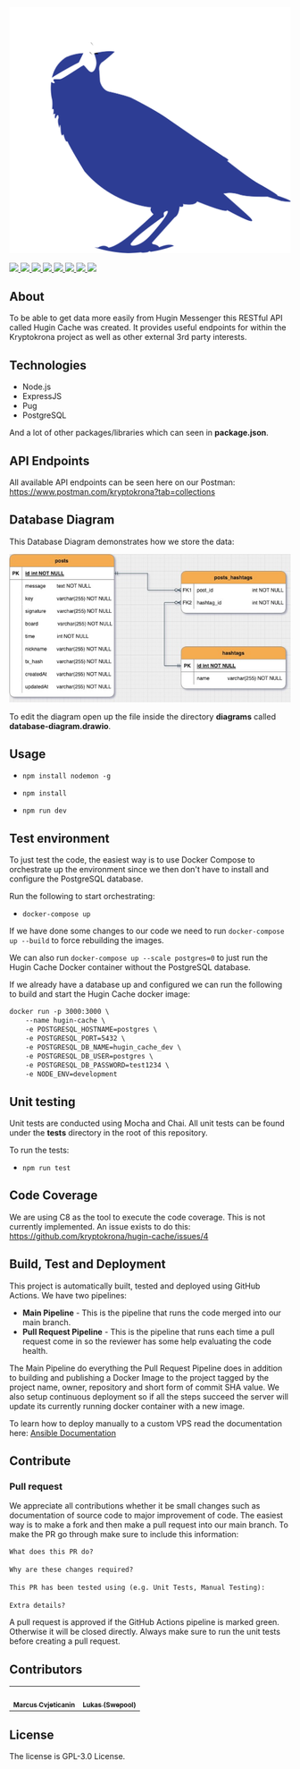 ![Hugin Neon](./public/img/hugin-neon.png)

<p>
<a href="https://chat.kryptokrona.se">
    <img src="https://img.shields.io/discord/562673808582901793?label=Discord&logo=Discord&logoColor=white&style=flat">
</a> 
<a href="https://github.com/kryptokrona/hugin-cache/actions">
    <img src="https://img.shields.io/github/workflow/status/kryptokrona/hugin-cache/Hugin%20Cache%20Main%20Pipeline">
</a>
<a href="https://github.com/kryptokrona/hugin-cache/issues">
    <img src="https://img.shields.io/github/issues/kryptokrona/hugin-cache">
</a>
<a href="https://github.com/kryptokrona/hugin-cache/pulls">
    <img src="https://img.shields.io/github/issues-pr/kryptokrona/hugin-chat">
</a>
<a href="https://github.com/kryptokrona/hugin-cache/commits/main">
    <img src="https://img.shields.io/github/commit-activity/m/kryptokrona/hugin-cache">
</a>
<a href="https://github.com/kryptokrona/hugin-cache/graphs/contributors">
    <img src="https://img.shields.io/github/contributors/kryptokrona/hugin-cache">
</a>
<a href="https://github.com/kryptokrona/hugin-cache/blob/main/LICENSE">
    <img src="https://img.shields.io/github/license/kryptokrona/hugin-cache">
</a>
<a href="https://twitter.com/kryptokrona">
    <img src="https://img.shields.io/twitter/follow/kryptokrona">
</a>
</p>

## About

To be able to get data more easily from Hugin Messenger this RESTful API called Hugin Cache was created. It provides useful endpoints for within the Kryptokrona project as well as other external 3rd party interests. 

## Technologies

- Node.js
- ExpressJS
- Pug
- PostgreSQL

And a lot of other packages/libraries which can seen in **package.json**.

## API Endpoints

All available API endpoints can be seen here on our Postman: https://www.postman.com/kryptokrona?tab=collections

## Database Diagram

This Database Diagram demonstrates how we store the data:

![Hugin Cache Database Diagram](./diagrams/database-diagram.jpg)

To edit the diagram open up the file inside the directory **diagrams** called **database-diagram.drawio**.

## Usage

- `npm install nodemon -g`

- `npm install`

- `npm run dev`

## Test environment

To just test the code, the easiest way is to use Docker Compose to orchestrate up the environment since we then don't have to install and configure the PostgreSQL database. 

Run the following to start orchestrating:

- `docker-compose up`

If we have done some changes to our code we need to run `docker-compose up --build` to force rebuilding the images.

We can also run `docker-compose up --scale postgres=0` to just run the Hugin Cache Docker container without the PostgreSQL database.

If we already have a database up and configured we can run the following to build and start the Hugin Cache docker image:

```
docker run -p 3000:3000 \
    --name hugin-cache \
    -e POSTGRESQL_HOSTNAME=postgres \
    -e POSTGRESQL_PORT=5432 \
    -e POSTGRESQL_DB_NAME=hugin_cache_dev \
    -e POSTGRESQL_DB_USER=postgres \
    -e POSTGRESQL_DB_PASSWORD=test1234 \
    -e NODE_ENV=development
```

## Unit testing

Unit tests are conducted using Mocha and Chai. All unit tests can be found under the **tests** directory in the root of
this repository.

To run the tests:

- `npm run test`

## Code Coverage

We are using C8 as the tool to execute the code coverage. This is not currently implemented. An issue exists to do this: https://github.com/kryptokrona/hugin-cache/issues/4

## Build, Test and Deployment

This project is automatically built, tested and deployed using GitHub Actions. We have two pipelines:

- **Main Pipeline** - This is the pipeline that runs the code merged into our main branch.
- **Pull Request Pipeline** - This is the pipeline that runs each time a pull request come in so the reviewer has some help evaluating the code health.

The Main Pipeline do everything the Pull Request Pipeline does in addition to building and publishing a Docker Image to
the project tagged by the project name, owner, repository and short form of commit SHA value. We also setup continuous deployment
so if all the steps succeed the server will update its currently running docker container with a new image.

To learn how to deploy manually to a custom VPS read the documentation here: [Ansible Documentation](ansible/README.md)


## Contribute

### Pull request

We appreciate all contributions whether it be small changes such as documentation of source code to major improvement of code. The easiest way is to make a fork and then make a pull request into our main branch. To make the PR go through make sure to include this information:

```
What does this PR do?

Why are these changes required?

This PR has been tested using (e.g. Unit Tests, Manual Testing):

Extra details?
```

A pull request is approved if the GitHub Actions pipeline is marked green. Otherwise it will be closed directly. Always make sure to run the unit tests before creating a pull request.

## Contributors


<!-- ALL-CONTRIBUTORS-LIST:START - Do not remove or modify this section -->
<!-- prettier-ignore-start -->
<!-- markdownlint-disable -->
<table>
  <tr>
    <td align="center"><a href="https://github.com/mjovanc"><img src="https://avatars.githubusercontent.com/u/33717111?v=4" width="100px;" alt=""/><br /><sub><b>Marcus Cvjeticanin</b></sub></a><br /></td>
    <td align="center"><a href="https://github.com/Swepool"><img src="https://avatars.githubusercontent.com/u/36674091?v=4" width="100px;" alt=""/><br /><sub><b>Lukas (Swepool)</b></sub></a><br /></td>
  </tr>
    
</table>

<!-- markdownlint-enable -->
<!-- prettier-ignore-end -->
<!-- ALL-CONTRIBUTORS-LIST:END -->

## License

The license is GPL-3.0 License.